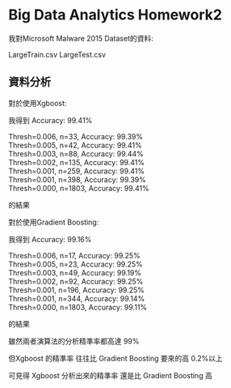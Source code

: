 # Big Data Analytics Homework2



我對Microsoft Malware 2015 Dataset的資料:

LargeTrain.csv
LargeTest.csv

## 資料分析

對於使用Xgboost:

我得到 Accuracy: 99.41%

Thresh=0.006, n=33, Accuracy: 99.39% <br/>
Thresh=0.005, n=42, Accuracy: 99.41% <br/>
Thresh=0.003, n=88, Accuracy: 99.44% <br/>
Thresh=0.002, n=135, Accuracy: 99.41% <br/>
Thresh=0.001, n=259, Accuracy: 99.41% <br/>
Thresh=0.001, n=398, Accuracy: 99.39% <br/>
Thresh=0.000, n=1803, Accuracy: 99.41% <br/>

的結果

對於使用Gradient Boosting:

我得到 Accuracy: 99.16%

Thresh=0.006, n=17, Accuracy: 99.25% <br/>
Thresh=0.005, n=23, Accuracy: 99.25% <br/>
Thresh=0.003, n=49, Accuracy: 99.19% <br/>
Thresh=0.002, n=92, Accuracy: 99.25% <br/>
Thresh=0.001, n=196, Accuracy: 99.25% <br/>
Thresh=0.001, n=344, Accuracy: 99.14% <br/>
Thresh=0.000, n=1803, Accuracy: 99.11% <br/>

的結果

雖然兩者演算法的分析精準率都高達 99%

但Xgboost 的精準率 往往比 Gradient Boosting 要來的高 0.2%以上

可見得 Xgboost 分析出來的精準率 還是比 Gradient Boosting 高

